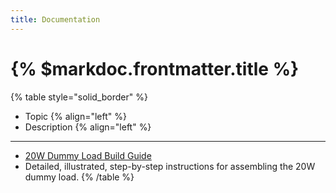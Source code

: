 ```yaml
---
title: Documentation
---
```


# {% $markdoc.frontmatter.title %}


{% table style="solid_border" %}
- Topic {% align="left" %}
- Description  {% align="left" %}
---
- [20W Dummy Load Build Guide](/docs/dl20w_build_guide)
- Detailed, illustrated, step-by-step instructions for assembling the 20W dummy load. 
{% /table %}

